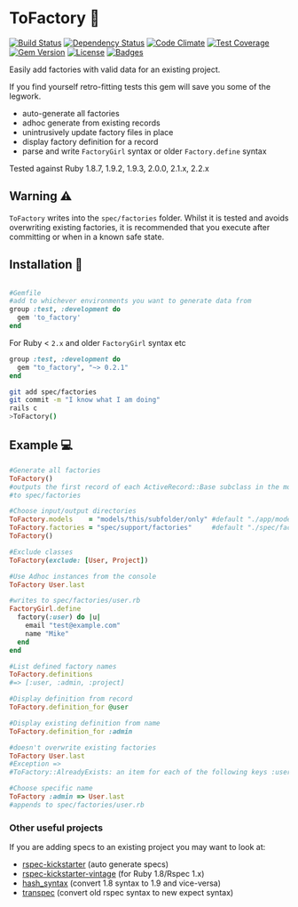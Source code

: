 ToFactory :wrench:
=========

[![Build Status](https://travis-ci.org/markburns/to_factory.svg)](https://travis-ci.org/markburns/to_factory)
[![Dependency Status](http://img.shields.io/gemnasium/markburns/to_factory.svg)](https://gemnasium.com/markburns/to_factory)
[![Code Climate](http://img.shields.io/codeclimate/github/markburns/to_factory.svg)](https://codeclimate.com/github/markburns/to_factory)
[![Test Coverage](https://codeclimate.com/github/markburns/to_factory/badges/coverage.svg)](https://codeclimate.com/github/markburns/to_factory)
[![Gem Version](http://img.shields.io/gem/v/to_factory.svg)](https://rubygems.org/gems/to_factory)
[![License](http://img.shields.io/:license-mit-blue.svg)](http://markburns.mit-license.org)
[![Badges](http://img.shields.io/:badges-6/6-ff6799.svg)](https://github.com/badges/badgerbadgerbadger)

Easily add factories with valid data for an existing project.

If you find yourself retro-fitting tests this gem will save you some of the legwork.

* auto-generate all factories
* adhoc generate from existing records
* unintrusively update factory files in place
* display factory definition for a record
* parse and write `FactoryGirl` syntax or older `Factory.define` syntax

Tested against Ruby 1.8.7, 1.9.2, 1.9.3, 2.0.0,  2.1.x, 2.2.x

## Warning :warning:
`ToFactory` writes into the `spec/factories` folder. Whilst it
is tested and avoids overwriting existing factories,
it is recommended that you execute after committing or when in a known
safe state.




## Installation :file_folder:

```ruby

#Gemfile
#add to whichever environments you want to generate data from
group :test, :development do
  gem 'to_factory'
end
```

For Ruby < `2.x` and older `FactoryGirl` syntax etc

```ruby
group :test, :development do
  gem "to_factory", "~> 0.2.1"
end
```



```bash
git add spec/factories
git commit -m "I know what I am doing"
rails c
>ToFactory()
```
## Example :computer:

```ruby
#Generate all factories
ToFactory()
#outputs the first record of each ActiveRecord::Base subclass in the models folder
#to spec/factories

#Choose input/output directories
ToFactory.models    = "models/this/subfolder/only" #default "./app/models"
ToFactory.factories = "spec/support/factories"     #default "./spec/factories"
ToFactory()

#Exclude classes
ToFactory(exclude: [User, Project])

#Use Adhoc instances from the console
ToFactory User.last

#writes to spec/factories/user.rb
FactoryGirl.define
  factory(:user) do |u|
    email "test@example.com"
    name "Mike"
  end
end

#List defined factory names
ToFactory.definitions
#=> [:user, :admin, :project]

#Display definition from record
ToFactory.definition_for @user

#Display existing definition from name
ToFactory.definition_for :admin

#doesn't overwrite existing factories
ToFactory User.last
#Exception =>
#ToFactory::AlreadyExists: an item for each of the following keys :user already exists

#Choose specific name
ToFactory :admin => User.last
#appends to spec/factories/user.rb

```

### Other useful projects

If you are adding specs to an existing project you may want to look at:

* [rspec-kickstarter](https://github.com/seratch/rspec-kickstarter) (auto generate specs)
* [rspec-kickstarter-vintage](https://github.com/ifad/rspec-kickstarter-vintage) (for Ruby 1.8/Rspec 1.x)
* [hash_syntax](https://github.com/michaeledgar/hash_syntax) (convert 1.8 syntax to 1.9 and vice-versa)
* [transpec](https://github.com/yujinakayama/transpec) (convert old rspec syntax to new expect syntax)

